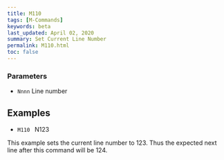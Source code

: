 ```yaml
---
title: M110
tags: [M-Commands] 
keywords: beta 
last_updated: April 02, 2020 
summary: Set Current Line Number 
permalink: M110.html
toc: false 
---
```



### Parameters

* `Nnnn` Line number

## Examples

* ` M110  ` N123

This example sets the current line number to 123. Thus the expected next line after this command will be 124.

